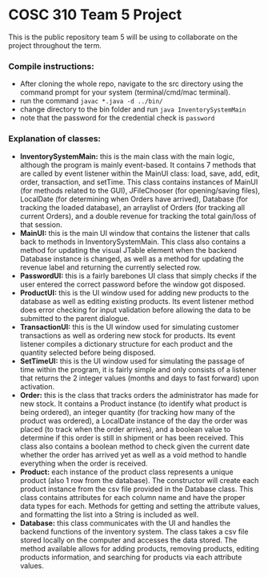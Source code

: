 # COSC 310 Team 5 Project

This is the public repository team 5 will be using to collaborate on the project throughout the term.

### Compile instructions:
 - After cloning the whole repo, navigate to the src directory using the command prompt for your system (terminal/cmd/mac terminal).
 - run the command `javac *.java -d ../bin/`
 - change directory to the bin folder and run `java InventorySystemMain`
 - note that the password for the credential check is `password`

### Explanation of classes:
 - **InventorySystemMain:** this is the main class with the main logic, although the program is mainly event-based. It contains 7 methods that are called by event listener within the MainUI class: load, save, add, edit, order, transaction, and setTime. This class contains instances of MainUI (for methods related to the GUI), JFileChooser (for opening/saving files), LocalDate (for determining when Orders have arrived), Database (for tracking the loaded database), an arraylist of Orders (for tracking all current Orders), and a double revenue for tracking the total gain/loss of that session.
 - **MainUI:** this is the main UI window that contains the listener that calls back to methods in InventorySystemMain. This class also contains a method for updating the visual JTable element when the backend Database instance is changed, as well as a method for updating the revenue label and returning the currently selected row.
 - **PasswordUI:** this is a fairly barebones UI class that simply checks if the user entered the correct password before the window got disposed.
 - **ProductUI:** this is the UI window used for adding new products to the database as well as editing existing products. Its event listener method does error checking for input validation before allowing the data to be submitted to the parent dialogue.
 - **TransactionUI:** this is the UI window used for simulating customer transactions as well as ordering new stock for products. Its event listener compiles a dictionary structure for each product and the quantity selected before being disposed.
 - **SetTimeUI:** this is the UI window used for simulating the passage of time within the program, it is fairly simple and only consists of a listener that returns the 2 integer values (months and days to fast forward) upon activation.
 - **Order:** this is the class that tracks orders the administrator has made for new stock. It contains a Product instance (to identify what product is being ordered), an integer quantity (for tracking how many of the product was ordered), a LocalDate instance of the day the order was placed (to track when the order arrives), and a boolean value to determine if this order is still in shipment or has been received. This class also contains a boolean method to check given the current date whether the order has arrived yet as well as a void method to handle everything when the order is received.
 - **Product:** each instance of the product class represents a unique product (also 1 row from the database). The constructor will create each product instance from the csv file provided in the Database class. This class contains attributes for each column name and have the proper data types for each. Methods for getting and setting the attribute values, and formatting the list into a String is included as well.
 - **Database:** this class communicates with the UI and handles the backend functions of the inventory system. The class takes a csv file stored locally on the computer and accesses the data stored. The method available allows for adding products, removing products, editing products information, and searching for products via each attribute values.
